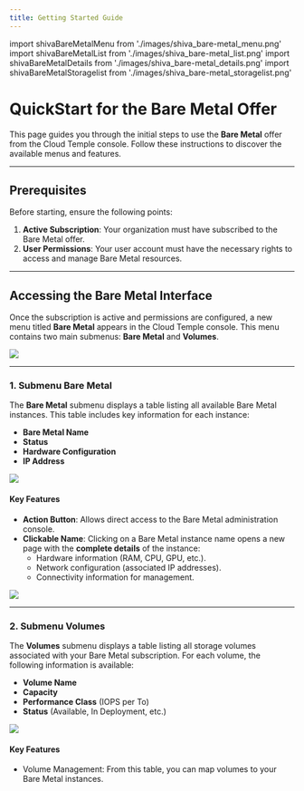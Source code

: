 ```yaml
---
title: Getting Started Guide
---
```

import shivaBareMetalMenu from './images/shiva_bare-metal_menu.png'
import shivaBareMetalList from './images/shiva_bare-metal_list.png'
import shivaBareMetalDetails from './images/shiva_bare-metal_details.png'
import shivaBareMetalStoragelist from './images/shiva_bare-metal_storagelist.png'

# QuickStart for the Bare Metal Offer

This page guides you through the initial steps to use the **Bare Metal** offer from the Cloud Temple console. Follow these instructions to discover the available menus and features.

---

## Prerequisites

Before starting, ensure the following points:

1. **Active Subscription**: Your organization must have subscribed to the Bare Metal offer.
2. **User Permissions**: Your user account must have the necessary rights to access and manage Bare Metal resources.

---

## Accessing the Bare Metal Interface

Once the subscription is active and permissions are configured, a new menu titled **Bare Metal** appears in the Cloud Temple console. This menu contains two main submenus: **Bare Metal** and **Volumes**.

<img src={shivaBareMetalMenu} />

---

### 1. Submenu **Bare Metal**

The **Bare Metal** submenu displays a table listing all available Bare Metal instances. This table includes key information for each instance:

- **Bare Metal Name**
- **Status**
- **Hardware Configuration**
- **IP Address**

<img src={shivaBareMetalList} />

#### Key Features

- **Action Button**: Allows direct access to the Bare Metal administration console.
- **Clickable Name**: Clicking on a Bare Metal instance name opens a new page with the **complete details** of the instance:
  - Hardware information (RAM, CPU, GPU, etc.).
  - Network configuration (associated IP addresses).
  - Connectivity information for management.

<img src={shivaBareMetalDetails} />

---

### 2. Submenu **Volumes**

The **Volumes** submenu displays a table listing all storage volumes associated with your Bare Metal subscription. For each volume, the following information is available:

- **Volume Name**
- **Capacity**
- **Performance Class** (IOPS per To)
- **Status** (Available, In Deployment, etc.)

<img src={shivaBareMetalStoragelist} />

#### Key Features

- Volume Management: From this table, you can map volumes to your Bare Metal instances.